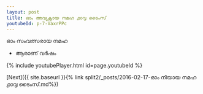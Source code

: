 ```yaml
---
layout: post
title: ഓം അവ്യക്റ്റായ നമഹ ൧൦൮ ടൈംസ്
youtubeId: p-7-VaxrPPc
---
```

 
 
 ഓം സംവത്സരായ നമഹ 
 
 -  ആരാണ് വർഷം 
 
  
 
  
 
 
 
 
 
 


{% include youtubePlayer.html id=page.youtubeId %}
 
[Next]({{ site.baseurl }}{% link  split2/_posts/2016-02-17-ഓം നിയായ നമഹ ൧൦൮ ടൈംസ്.md%})
 
